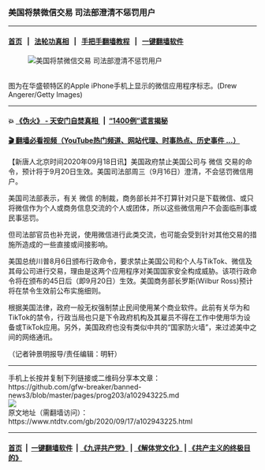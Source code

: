 ### 美国将禁微信交易 司法部澄清不惩罚用户
------------------------

#### [首页](https://github.com/gfw-breaker/banned-news3/blob/master/README.md) &nbsp;&nbsp;|&nbsp;&nbsp; [法轮功真相](https://github.com/begood0513/basic/blob/master/README.md)  &nbsp;&nbsp;|&nbsp;&nbsp; [手把手翻墙教程](https://github.com/gfw-breaker/guides/wiki)  &nbsp;&nbsp;|&nbsp;&nbsp; [一键翻墙软件](https://github.com/gfw-breaker/nogfw/blob/master/README.md)  



<div><div class="featured_image">
 <figure>
  <img alt="美国将禁微信交易 司法部澄清不惩罚用户" src="https://i.ntdtv.com/assets/uploads/2020/08/GettyImages-1227952669-800x450.jpg"/>
 </figure><br/>
 <span class="caption">
  图为在华盛顿特区的Apple iPhone手机上显示的微信应用程序标志。(Drew Angerer/Getty Images)
 </span>
</div>
</div><hr/>

#### 💥 [《伪火》 - 天安门自焚真相 ](http://158.247.195.190:10000/videos/blog/weihuo.html)&nbsp; |&nbsp; [“1400例”谎言揭秘  ](http://158.247.195.190:10000/videos/blog/jiexi1400.html)

#### [ 🎬  翻墙必看视频（YouTube热门频道、网站代理、时事热点、历史事件 ...）](https://github.com/gfw-breaker/links/blob/master/banned.md)

<div><div class="post_content" itemprop="articleBody">
 <p>
  【新唐人北京时间2020年09月18日讯】美国政府禁止美国公司与
  <ok href="https://www.ntdtv.com/gb/微信.htm">
   微信
  </ok>
  交易的命令，预计将于9月20日生效。美国司法部周三（9月16日）澄清，不会惩罚微信用户。
 </p>
 <p>
  美国司法部表示，有关
  <ok href="https://www.ntdtv.com/gb/微信.htm">
   微信
  </ok>
  的制裁，商务部长并不打算针对只是下载微信、或只将微信作为个人或商务信息交流的个人或团体，所以这些微信用户不会面临刑事或民事惩罚。
 </p>
 <p>
  但司法部官员也补充说，使用微信进行此类交流，也可能会受到针对其他交易的措施所造成的一些直接或间接影响。
 </p>
 <p>
  美国总统川普8月6日颁布行政命令，要求禁止美国公司和个人与TikTok、微信及其母公司进行交易，理由是这两个应用程序对美国国家安全构成威胁。该项行政命令将在颁布的45日后（即9月20日）生效。美国商务部长罗斯(Wilbur Ross)预计将在禁令生效前公布实施细则。
 </p>
 <p>
  根据美国法律，政府一般无权强制禁止民间使用某个商业软件。此前有关华为和TikTok的禁令，行政当局也只是下令政府机构及其雇员不得在工作中使用华为设备或TikTok应用。另外，美国政府也没有类似中共的“国家防火墙”，来过滤美中之间的网络通讯。
 </p>
 <p>
  （记者钟景明报导/责任编辑：明轩）
 </p>
 <div class="single_ad">
 </div>
</div>
</div>
<hr/>
手机上长按并复制下列链接或二维码分享本文章：<br/>
https://github.com/gfw-breaker/banned-news3/blob/master/pages/prog203/a102943225.md <br/>
<a href='https://github.com/gfw-breaker/banned-news3/blob/master/pages/prog203/a102943225.md'><img src='https://github.com/gfw-breaker/banned-news3/blob/master/pages/prog203/a102943225.md.png'/></a> <br/>
原文地址（需翻墙访问）：https://www.ntdtv.com/gb/2020/09/17/a102943225.html


------------------------
#### [首页](https://github.com/gfw-breaker/banned-news3/blob/master/README.md) &nbsp;|&nbsp; [一键翻墙软件](https://github.com/gfw-breaker/nogfw/blob/master/README.md) &nbsp;| [《九评共产党》](https://github.com/gfw-breaker/9ping.md/blob/master/README.md#九评之一评共产党是什么) | [《解体党文化》](https://github.com/gfw-breaker/jtdwh.md/blob/master/README.md) | [《共产主义的终极目的》](https://github.com/gfw-breaker/gczydzjmd.md/blob/master/README.md)


<img src='http://gfw-breaker.win/banned-news3/pages/prog203/a102943225.md' width='0px' height='0px'/>